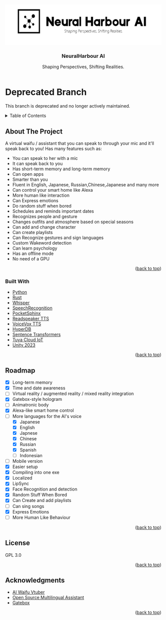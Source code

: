 <!-- Improved compatibility of back to top link: See: https://github.com/othneildrew/Best-README-Template/pull/73 -->
<a name="readme-top"></a>
<!--
*** Thanks for checking out the Best-README-Template. If you have a suggestion
*** that would make this better, please fork the repo and create a pull request
*** or simply open an issue with the tag "enhancement".
*** Don't forget to give the project a star!
*** Thanks again! Now go create something AMAZING! :D
-->




<!-- PROJECT LOGO -->
<br />
<div align="center">
  <a href="https://github.com/NeuralHarbour/LLM-Based-3D-Avatar-Assistant">
    <img src="images/Logo.png" alt="Logo" width="600" height="130">
  </a>

  <h3 align="center">NeuralHarbour AI</h3>

  <p align="center">
    Shaping Perspectives, Shifting Realities.
    <br />
    <br />
</div>


# Deprecated Branch
This branch is deprecated and no longer actively maintained.



<!-- TABLE OF CONTENTS -->
<details>
  <summary>Table of Contents</summary>
  <ol>
    <li>
      <a href="#about-the-project">About The Project</a>
      <ul>
        <li><a href="#built-with">Built With</a></li>
      </ul>
    </li>
    <li><a href="#roadmap">Roadmap</a></li>
    <li><a href="#license">License</a></li>
    <li><a href="#acknowledgments">Acknowledgments</a></li>
  </ol>
</details>



<!-- ABOUT THE PROJECT -->
## About The Project

A virtual waifu / assistant that you can speak to through your mic and it'll speak back to you! Has many features such as:

* You can speak to her with a mic
* It can speak back to you
* Has short-term memory and long-term memory
* Can open apps
* Smarter than you
* Fluent in  English, Japanese, Russian,Chinese,Japanese and many more
* Can control your smart home like Alexa
* More human like interaction
* Can Express emotions
* Do random stuff when bored
* Schedules and reminds important dates
* Recognizes people and gesture
* Changes outfits and atmosphere based on special seasons
* Can add and change character
* Can create playlists
* Can Recognize gestures and sign languages
* Custom Wakeword detection
* Can learn psychology
* Has an offline mode
* No need of a GPU

<p align="right">(<a href="#readme-top">back to top</a>)</p>



### Built With

* [Python](https://www.python.org)
* [Rust](https://github.com/rust-lang/rust)
* [Whisper](https://openai.com/research/whisper)
* [SpeechRecognition](https://pypi.org/project/SpeechRecognition/)
* [PocketSphinx](https://pypi.org/project/pocketsphinx/)
* [Readspeaker TTS](https://www.readspeaker.com/)
* [VoiceVox TTS](https://github.com/VOICEVOX/)
* [HyperDB](https://github.com/jdagdelen/hyperDB)
* [Sentence Transformers](https://github.com/UKPLab/sentence-transformers)
* [Tuya Cloud IoT](https://iot.tuya.com/)
* [Unity 2023](https://github.com/Unity-Technologies)

<p align="right">(<a href="#readme-top">back to top</a>)</p>


<!-- ROADMAP -->
## Roadmap

- [x] Long-term memory
- [x] Time and date awareness
- [ ] Virtual reality / augmented reality / mixed reality integration
- [x] Gatebox-style hologram
- [ ] Animatronic body
- [x] Alexa-like smart home control
- [ ] More languages for the AI's voice
  - [x] Japanese
  - [x] English
  - [x] Japnese
  - [x] Chinese
  - [x] Russian 
  - [x] Spanish
  - [ ] Indonesian
- [ ] Mobile version
- [x] Easier setup
- [x] Compiling into one exe
- [x] Localized
- [x] LipSync
- [x] Face Recognition and detection
- [x] Random Stuff When Bored
- [x] Can Create and add playlists
- [ ] Can sing songs
- [x] Express Emotions
- [ ] More Human Like Behaviour

<p align="right">(<a href="#readme-top">back to top</a>)</p>



<!-- LICENSE -->
## License

GPL 3.0

<p align="right">(<a href="#readme-top">back to top</a>)</p>



<!-- ACKNOWLEDGMENTS -->
## Acknowledgments

* [AI Waifu Vtuber](https://github.com/ardha27/AI-Waifu-Vtuber)
* [Open Source Multilingual Assistant](https://github.com/1neReality/M.I.T.S.U.H.A.)
* [Gatebox](https://www.gatebox.ai/)

<p align="right">(<a href="#readme-top">back to top</a>)</p>


